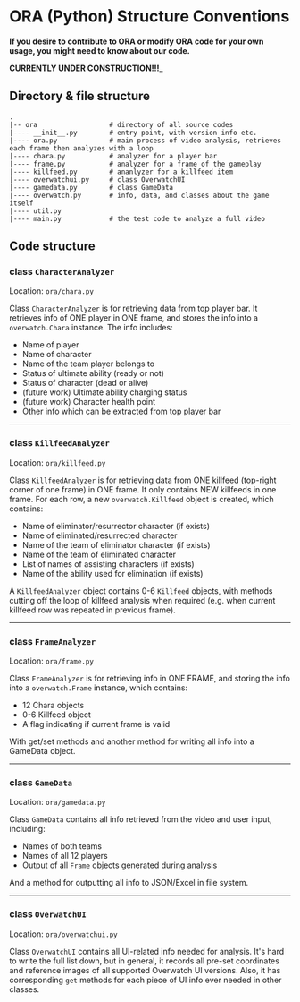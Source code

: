 # ORA (Python) Structure Conventions

__If you desire to contribute to ORA or modify ORA code for your own usage, you might need to know about our code.__

__CURRENTLY UNDER CONSTRUCTION!!!___

## Directory & file structure

```
.
|-- ora                  # directory of all source codes
|---- __init__.py        # entry point, with version info etc.
|---- ora.py             # main process of video analysis, retrieves each frame then analyzes with a loop
|---- chara.py           # analyzer for a player bar
|---- frame.py           # analyzer for a frame of the gameplay
|---- killfeed.py        # ananlyzer for a killfeed item
|---- overwatchui.py     # class OverwatchUI
|---- gamedata.py        # class GameData
|---- overwatch.py       # info, data, and classes about the game itself
|---- util.py
|---- main.py            # the test code to analyze a full video
```

## Code structure

### class `CharacterAnalyzer`

Location: `ora/chara.py`

Class `CharacterAnalyzer` is for retrieving data from top player bar.
It retrieves info of ONE player in ONE frame,
and stores the info into a `overwatch.Chara` instance.
The info includes:

* Name of player
* Name of character
* Name of the team player belongs to
* Status of ultimate ability (ready or not)
* Status of character (dead or alive)
* (future work) Ultimate ability charging status
* (future work) Character health point
* Other info which can be extracted from top player bar

---

### class `KillfeedAnalyzer`

Location: `ora/killfeed.py`

Class `KillfeedAnalyzer` is for retrieving data from ONE killfeed (top-right corner of one frame)
 in ONE frame.
 It only contains NEW killfeeds in one frame. For each row,
 a new `overwatch.Killfeed` object is created, which contains:

* Name of eliminator/resurrector character (if exists)
* Name of eliminated/resurrected character
* Name of the team of eliminator character (if exists)
* Name of the team of eliminated character
* List of names of assisting characters (if exists)
* Name of the ability used for elimination (if exists)

A `KillfeedAnalyzer` object contains 0-6 `Killfeed` objects,
with methods cutting off the loop of killfeed analysis when required
(e.g. when current killfeed row was repeated in previous frame).

---

### class `FrameAnalyzer`

Location: `ora/frame.py`

Class `FrameAnalyzer` is for retrieving info in ONE FRAME,
and storing the info into a `overwatch.Frame` instance,
which contains:

* 12 Chara objects
* 0-6 Killfeed object
* A flag indicating if current frame is valid

With get/set methods and another method for writing all info into a GameData object.

---

### class `GameData`

Location: `ora/gamedata.py`

Class `GameData` contains all info retrieved from the video and user input, including:

* Names of both teams
* Names of all 12 players
* Output of all `Frame` objects generated during analysis

And a method for outputting all info to JSON/Excel in file system.

---

### class `OverwatchUI`

Location: `ora/overwatchui.py`

Class `OverwatchUI` contains all UI-related info needed for analysis.
It's hard to write the full list down, but in general,
it records all pre-set coordinates and reference images of all supported Overwatch UI versions.
Also, it has corresponding `get` methods for each piece of UI info ever needed in other classes.
